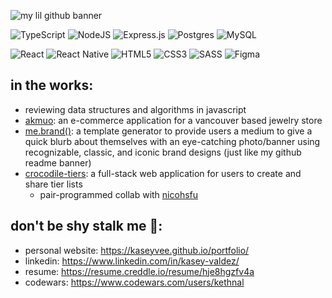 <!--
**kaseyvee/kaseyvee** is a ✨ _special_ ✨ repository because its `README.md` (this file) appears on your GitHub profile.

Here are some ideas to get you started:

- 🔭 I’m currently working on ...
- 🌱 I’m currently learning ...
- 👯 I’m looking to collaborate on ...
- 🤔 I’m looking for help with ...
- 💬 Ask me about ...
- 📫 How to reach me: ...
- 😄 Pronouns: ...
- ⚡ Fun fact: ...
-->

![my lil github banner](https://i.imgur.com/QMUUOIs.png)

![TypeScript](https://img.shields.io/badge/typescript-%23007ACC.svg?style=for-the-badge&logo=typescript&logoColor=white) ![NodeJS](https://img.shields.io/badge/node.js-6DA55F?style=for-the-badge&logo=node.js&logoColor=white) ![Express.js](https://img.shields.io/badge/express.js-%23404d59.svg?style=for-the-badge&logo=express&logoColor=%2361DAFB) ![Postgres](https://img.shields.io/badge/postgres-%23316192.svg?style=for-the-badge&logo=postgresql&logoColor=white) ![MySQL](https://img.shields.io/badge/mysql-%2300f.svg?style=for-the-badge&logo=mysql&logoColor=white)

![React](https://img.shields.io/badge/react-%2320232a.svg?style=for-the-badge&logo=react&logoColor=%2361DAFB) ![React Native](https://img.shields.io/badge/react_native-%2320232a.svg?style=for-the-badge&logo=react&logoColor=%2361DAFB) ![HTML5](https://img.shields.io/badge/html5-%23E34F26.svg?style=for-the-badge&logo=html5&logoColor=white)	![CSS3](https://img.shields.io/badge/css3-%231572B6.svg?style=for-the-badge&logo=css3&logoColor=white) ![SASS](https://img.shields.io/badge/SASS-hotpink.svg?style=for-the-badge&logo=SASS&logoColor=white)	![Figma](https://img.shields.io/badge/figma-%23F24E1E.svg?style=for-the-badge&logo=figma&logoColor=white)

## in the works:

- reviewing data structures and algorithms in javascript
- [akmuo](https://github.com/kaseyvee/akmuo): an e-commerce application for a vancouver based jewelry store
- [me.brand()](https://github.com/kaseyvee/me-brand): a template generator to provide users a medium to give a quick blurb about themselves with an eye-catching photo/banner using recognizable, classic, and iconic brand designs (just like my github readme banner)
- [crocodile-tiers](https://github.com/kaseyvee/crocodile-tiers): a full-stack web application for users to create and share tier lists
  - pair-programmed collab with [nicohsfu](https://github.com/nicohsfu)

## don't be shy stalk me 🌝:

- personal website: https://kaseyvee.github.io/portfolio/
- linkedin: https://www.linkedin.com/in/kasey-valdez/
- resume: https://resume.creddle.io/resume/hje8hgzfv4a
- codewars: https://www.codewars.com/users/kethnal
